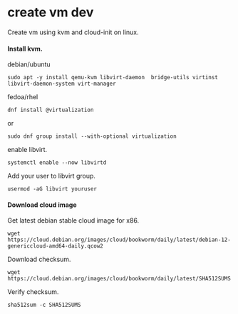 # create vm dev


Create vm using kvm and cloud-init on linux.


#### Install kvm.

debian/ubuntu

```
sudo apt -y install qemu-kvm libvirt-daemon  bridge-utils virtinst libvirt-daemon-system virt-manager
```

fedoa/rhel

```
dnf install @virtualization
```

or

```
sudo dnf group install --with-optional virtualization
```
enable libvirt.
```
systemctl enable --now libvirtd
```

Add your user to libvirt group.

```
usermod -aG libvirt youruser
```

#### Download cloud image

Get latest debian stable cloud image for x86.
```
wget https://cloud.debian.org/images/cloud/bookworm/daily/latest/debian-12-genericcloud-amd64-daily.qcow2
```
Download checksum.
```
wget https://cloud.debian.org/images/cloud/bookworm/daily/latest/SHA512SUMS
```

Verify checksum.
```
sha512sum -c SHA512SUMS
```
